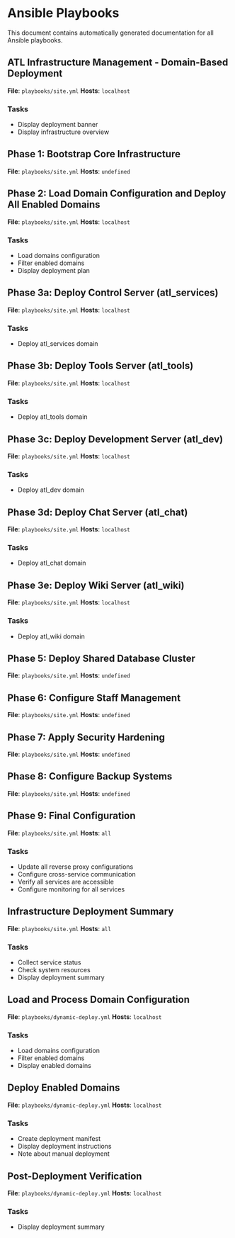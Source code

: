# Ansible Playbooks

This document contains automatically generated documentation for all Ansible playbooks.

## ATL Infrastructure Management - Domain-Based Deployment

**File**: `playbooks/site.yml`
**Hosts**: `localhost`

### Tasks

- Display deployment banner
- Display infrastructure overview

## Phase 1: Bootstrap Core Infrastructure

**File**: `playbooks/site.yml`
**Hosts**: `undefined`

## Phase 2: Load Domain Configuration and Deploy All Enabled Domains

**File**: `playbooks/site.yml`
**Hosts**: `localhost`

### Tasks

- Load domains configuration
- Filter enabled domains
- Display deployment plan

## Phase 3a: Deploy Control Server (atl_services)

**File**: `playbooks/site.yml`
**Hosts**: `localhost`

### Tasks

- Deploy atl_services domain

## Phase 3b: Deploy Tools Server (atl_tools)

**File**: `playbooks/site.yml`
**Hosts**: `localhost`

### Tasks

- Deploy atl_tools domain

## Phase 3c: Deploy Development Server (atl_dev)

**File**: `playbooks/site.yml`
**Hosts**: `localhost`

### Tasks

- Deploy atl_dev domain

## Phase 3d: Deploy Chat Server (atl_chat)

**File**: `playbooks/site.yml`
**Hosts**: `localhost`

### Tasks

- Deploy atl_chat domain

## Phase 3e: Deploy Wiki Server (atl_wiki)

**File**: `playbooks/site.yml`
**Hosts**: `localhost`

### Tasks

- Deploy atl_wiki domain

## Phase 5: Deploy Shared Database Cluster

**File**: `playbooks/site.yml`
**Hosts**: `undefined`

## Phase 6: Configure Staff Management

**File**: `playbooks/site.yml`
**Hosts**: `undefined`

## Phase 7: Apply Security Hardening

**File**: `playbooks/site.yml`
**Hosts**: `undefined`

## Phase 8: Configure Backup Systems

**File**: `playbooks/site.yml`
**Hosts**: `undefined`

## Phase 9: Final Configuration

**File**: `playbooks/site.yml`
**Hosts**: `all`

### Tasks

- Update all reverse proxy configurations
- Configure cross-service communication
- Verify all services are accessible
- Configure monitoring for all services

## Infrastructure Deployment Summary

**File**: `playbooks/site.yml`
**Hosts**: `all`

### Tasks

- Collect service status
- Check system resources
- Display deployment summary

## Load and Process Domain Configuration

**File**: `playbooks/dynamic-deploy.yml`
**Hosts**: `localhost`

### Tasks

- Load domains configuration
- Filter enabled domains
- Display enabled domains

## Deploy Enabled Domains

**File**: `playbooks/dynamic-deploy.yml`
**Hosts**: `localhost`

### Tasks

- Create deployment manifest
- Display deployment instructions
- Note about manual deployment

## Post-Deployment Verification

**File**: `playbooks/dynamic-deploy.yml`
**Hosts**: `localhost`

### Tasks

- Display deployment summary
